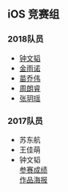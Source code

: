 ## iOS 竞赛组
### 2018队员
- [钟文韬](https://github.com/William168052)
- [金雨诺](https://github.com/mengjiu999)
- [苗乔伟](https://github.com/MXbillow)
- [周朗睿](https://github.com/zlr0110)
- [张玥瑶](https://github.com/UBling)

### 2017队员
- 苏东航
- 王佳萌
- 钟文韬  
[参赛成绩](http://cs.hbu.cn/details.aspx?type=news&id=945)  
[作品海报](https://github.com/HBU/MobileTeminalContest/tree/master/WorkShow/RushParking)
